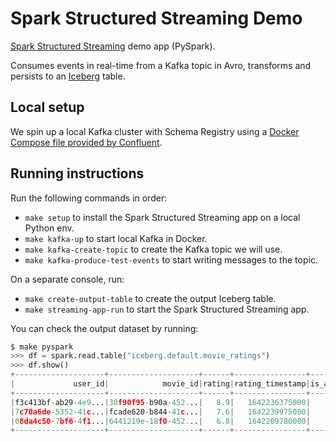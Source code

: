 # Spark Structured Streaming Demo
[Spark Structured Streaming](https://spark.apache.org/docs/latest/structured-streaming-programming-guide.html) demo app (PySpark).

Consumes events in real-time from a Kafka topic in Avro, transforms and persists to an [Iceberg](https://iceberg.apache.org/) table.

## Local setup
We spin up a local Kafka cluster with Schema Registry using a [Docker Compose file provided by Confluent](https://developer.confluent.io/tutorials/kafka-console-consumer-producer-avro/kafka.html#get-confluent-platform).

## Running instructions
Run the following commands in order:
* `make setup` to install the Spark Structured Streaming app on a local Python env.
* `make kafka-up` to start local Kafka in Docker.
* `make kafka-create-topic` to create the Kafka topic we will use.
* `make kafka-produce-test-events` to start writing messages to the topic.

On a separate console, run:
* `make create-output-table` to create the output Iceberg table.
* `make streaming-app-run` to start the Spark Structured Streaming app.

You can check the output dataset by running:
```python
$ make pyspark
>>> df = spark.read.table("iceberg.default.movie_ratings")
>>> df.show()                                                                   
+--------------------+--------------------+------+----------------+-----------+
|             user_id|            movie_id|rating|rating_timestamp|is_approved|
+--------------------+--------------------+------+----------------+-----------+
|f3c413bf-ab29-4e9...|30f90f95-b90a-452...|   8.9|   1642236375000|       true|
|7c70a6de-5352-41c...|fcade620-b844-41c...|   7.6|   1642239975000|       true|
|08da4c50-7bf6-4f1...|6441219e-18f0-452...|   6.8|   1642209780000|      false|
+--------------------+--------------------+------+----------------+-----------+
```
